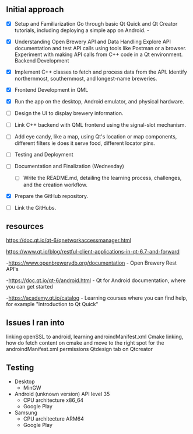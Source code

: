 ## Initial approach

- [X] Setup and Familiarization
  Go through basic Qt Quick and Qt Creator tutorials, including deploying a simple app on Android. - 

- [X] Understanding Open Brewery API and Data Handling
Explore API documentation and test API calls using tools like Postman or a browser.
Experiment with making API calls from C++ code in a Qt environment.
Backend Development

- [X] Implement C++ classes to fetch and process data from the API.
Identify northernmost, southernmost, and longest-name breweries.

- [X] Frontend Development in QML
    
- [X] Run the app on the desktop, Android emulator, and physical hardware.

- [ ] Design the UI to display brewery information.

- [ ] Link C++ backend with QML frontend using the signal-slot mechanism.

- [ ] Add eye candy, like a map, using Qt's location or map components, different filters ie does it serve food, different locator pins.


- [ ] Testing and Deployment

- [ ] Documentation and Finalization (Wednesday)
  -  [ ] Write the README.md, detailing the learning process, challenges, and the creation workflow.
    
- [X]  Prepare the GitHub repository.
      
- [ ]  Link the GitHubs.

## resources
https://doc.qt.io/qt-6/qnetworkaccessmanager.html

https://www.qt.io/blog/restful-client-applications-in-qt-6.7-and-forward

-https://www.openbrewerydb.org/documentation - Open Brewery Rest API's

-https://doc.qt.io/qt-6/android.html - Qt for Android documentation, where you can get started

-https://academy.qt.io/catalog - Learning courses where you can find help, for example "Introduction to Qt Quick"


## Issues I ran into
linking openSSL to android, learning androindManifest.xml  Cmake linking, how do fetch content on cmake and move to the right spot for the androindManifest.xml permissions
Qtdesign tab on Qtcreator

## Testing
- Desktop
   - MinGW
- Android (unknown version) API level 35
    - CPU architecture x86_64
    - Google Play
- Samsung
    - CPU architecture ARM64
    - Google Play
